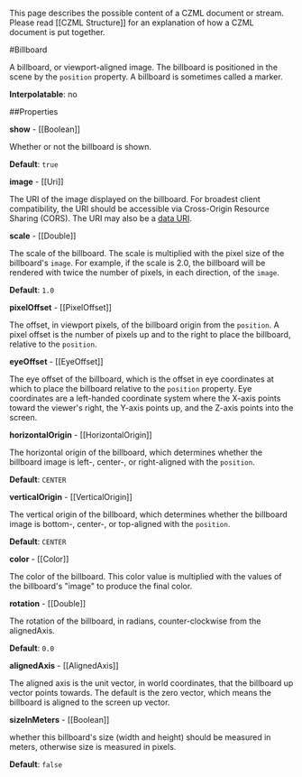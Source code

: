 This page describes the possible content of a CZML document or stream.  Please read [[CZML Structure]] for an explanation of how a CZML document is put together.

#Billboard

A billboard, or viewport-aligned image.  The billboard is positioned in the scene by the `position` property.  A billboard is sometimes called a marker.

**Interpolatable**: no

##Properties

**show** - [[Boolean]]

Whether or not the billboard is shown.

**Default**: `true`


**image** - [[Uri]]

The URI of the image displayed on the billboard.  For broadest client compatibility, the URI should be accessible via Cross-Origin Resource Sharing (CORS).  The URI may also be a <a href="https://developer.mozilla.org/en/data_URIs">data URI</a>.


**scale** - [[Double]]

The scale of the billboard.  The scale is multiplied with the pixel size of the billboard's `image`.  For example, if the scale is 2.0, the billboard will be rendered with twice the number of pixels, in each direction, of the `image`.

**Default**: `1.0`


**pixelOffset** - [[PixelOffset]]

The offset, in viewport pixels, of the billboard origin from the `position`.  A pixel offset is the number of pixels up and to the right to place the billboard, relative to the `position`.


**eyeOffset** - [[EyeOffset]]

The eye offset of the billboard, which is the offset in eye coordinates at which to place the billboard relative to the `position` property.  Eye coordinates are a left-handed coordinate system where the X-axis points toward the viewer's right, the Y-axis points up, and the Z-axis points into the screen.


**horizontalOrigin** - [[HorizontalOrigin]]

The horizontal origin of the billboard, which determines whether the billboard image is left-, center-, or right-aligned with the `position`.

**Default**: `CENTER`


**verticalOrigin** - [[VerticalOrigin]]

The vertical origin of the billboard, which determines whether the billboard image is bottom-, center-, or top-aligned with the `position`.

**Default**: `CENTER`


**color** - [[Color]]

The color of the billboard.  This color value is multiplied with the values of the billboard's "image" to produce the final color.


**rotation** - [[Double]]

The rotation of the billboard, in radians, counter-clockwise from the alignedAxis.

**Default**: `0.0`


**alignedAxis** - [[AlignedAxis]]

The aligned axis is the unit vector, in world coordinates, that the billboard up vector points towards.  The default is the zero vector, which means the billboard is aligned to the screen up vector.


**sizeInMeters** - [[Boolean]]

whether this billboard's size (width and height) should be measured in meters, otherwise size is measured in pixels.

**Default**: `false`


